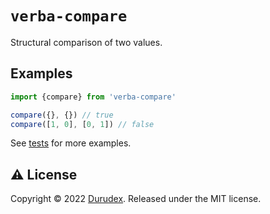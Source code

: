 # `verba-compare`

Structural comparison of two values.

## Examples

```ts
import {compare} from 'verba-compare'

compare({}, {}) // true
compare([1, 0], [0, 1]) // false
```

See [tests](./test/compare.test.ts) for more examples.

## ⚠️ License

Copyright © 2022 [Durudex](https://github.com/durudex). Released under the MIT license.
